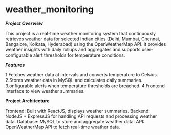 # weather_monitoring

***Project Overview***

This project is a real-time weather monitoring system that continuously retrieves weather data for selected Indian cities (Delhi, Mumbai, Chennai, Bangalore, Kolkata, Hyderabad) using the OpenWeatherMap API. It provides weather insights with daily rollups and aggregates and supports user-configurable alert thresholds for temperature conditions.

***Features***

1.Fetches weather data at intervals and converts temperature to Celsius.
2.Stores weather data in MySQL and calculates daily summaries.
3.onfigurable alerts when temperature thresholds are breached.
4.Frontend interface to view weather summaries.

**Project Architecture**

Frontend: Built with ReactJS, displays weather summaries.
Backend: NodeJS + ExpressJS for handling API requests and processing weather data.
Database: MySQL to store and aggregate weather data.
API: OpenWeatherMap API to fetch real-time weather data.
